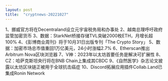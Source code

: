 ```yaml
---
layout: post
title:  "cryptnews-20221027"
---
```

1、挪威官方将在Decentraland设立元宇宙税务局和办事处
2、越南总理呼吁政府监管加密货币
3、数据：StarkNet桥接存储TVL突破2000枚ETH，月增长超100%
4、《彭博商业周刊》将于10月31日出版专刊「The Crypto Story」
5、数据：加密市场总市值重回1万亿美元，24小时涨幅2.7%
6、Etherscan推出Arbitrum Nova区块浏览器
7、V神：2023年以太坊首要任务是解决可扩展性
8、CZ：哈萨克斯坦央行将在BNB Chain上集成其CBDC
9、《自然医学》杂志论文披露以太坊区块链正被用于全球抗击癌症
10、Discord拓展应用插件Collab.Land已集成Ronin Network
